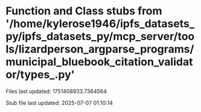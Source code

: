# Function and Class stubs from '/home/kylerose1946/ipfs_datasets_py/ipfs_datasets_py/mcp_server/tools/lizardperson_argparse_programs/municipal_bluebook_citation_validator/types_.py'

Files last updated: 1751408933.7364564

Stub file last updated: 2025-07-07 01:10:14
